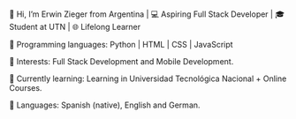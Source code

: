 👋 Hi, I’m Erwin Zieger from Argentina |
💻 Aspiring Full Stack Developer | 🎓 Student at UTN | 🌐 Lifelong Learner

📗 Programming languages: Python | HTML | CSS | JavaScript

👀 Interests: Full Stack Development and Mobile Development.

🌱 Currently learning: Learning in Universidad Tecnológica Nacional + Online Courses.

💬 Languages: Spanish (native), English and German.

